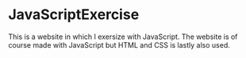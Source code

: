 # JavaScriptExercise
This is a website in which I exersize with JavaScript. The website is of course made with JavaScript but HTML and CSS is lastly also used.
